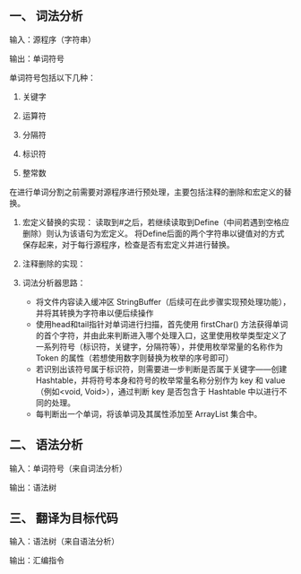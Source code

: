 ## 一、 词法分析

输入：源程序（字符串）

输出：单词符号

单词符号包括以下几种：

1. 关键字

2. 运算符

3. 分隔符

4. 标识符

5. 整常数

在进行单词分割之前需要对源程序进行预处理，主要包括注释的删除和宏定义的替换。

1. 宏定义替换的实现：
   读取到#之后，若继续读取到Define（中间若遇到空格应删除）则认为该语句为宏定义。
   将Define后面的两个字符串以键值对的方式保存起来，对于每行源程序，检查是否有宏定义并进行替换。

2. 注释删除的实现：

3. 词法分析器思路：
    - 将文件内容读入缓冲区 StringBuffer（后续可在此步骤实现预处理功能），并将其转换为字符串以便后续操作
    - 使用head和tail指针对单词进行扫描，首先使用 firstChar() 方法获得单词的首个字符，并由此来判断进入哪个处理入口，这里使用枚举类型定义了一系列符号（标识符，关键字，分隔符等），并使用枚举常量的名称作为 Token 的属性（若想使用数字则替换为枚举的序号即可）
    - 若识别出该符号属于标识符，则需要进一步判断是否属于关键字——创建 Hashtable，并将符号本身和符号的枚举常量名称分别作为 key 和 value（例如<void, Void>），通过判断 key 是否包含于 Hashtable 中以进行不同的处理。
    - 每判断出一个单词，将该单词及其属性添加至 ArrayList 集合中。

## 二、 语法分析

输入：单词符号（来自词法分析）

输出：语法树

## 三、 翻译为目标代码

输入：语法树（来自语法分析）

输出：汇编指令

 